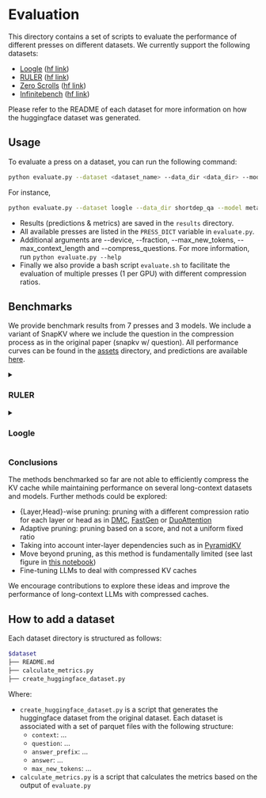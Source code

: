 # Evaluation

This directory contains a set of scripts to evaluate the performance of different presses on different datasets. We currently support the following datasets:
- [Loogle](loogle/README.md) ([hf link](https://huggingface.co/datasets/simonjegou/loogle))
- [RULER](ruler/README.md) ([hf link](https://huggingface.co/datasets/simonjegou/ruler))
- [Zero Scrolls](zero_scrolls/README.md) ([hf link](https://huggingface.co/datasets/simonjegou/zero_scrolls))
- [Infinitebench](infinite_bench/README.md) ([hf link](https://huggingface.co/datasets/MaxJeblick/InfiniteBench))


Please refer to the README of each dataset for more information on how the huggingface dataset was generated.

## Usage

To evaluate a press on a dataset, you can run the following command:

```bash
python evaluate.py --dataset <dataset_name> --data_dir <data_dir> --model <model_name> --press_name <press_name> --compression_ratio <ratio> 
```

For instance,
```bash
python evaluate.py --dataset loogle --data_dir shortdep_qa --model meta-llama/Meta-Llama-3.1-8B-Instruct --press_name expected_attention --compression_ratio 0.5
```

- Results (predictions & metrics) are saved in the `results` directory. 
- All available presses are listed in the `PRESS_DICT` variable in `evaluate.py`. 
- Additional arguments are --device, --fraction, --max_new_tokens, --max_context_length and --compress_questions. For more information, run `python evaluate.py --help`
- Finally we also provide a bash script `evaluate.sh` to facilitate the evaluation of multiple presses (1 per GPU) with different compression ratios.


## Benchmarks

We provide benchmark results from 7 presses and 3 models. We include a variant of SnapKV where we include the question in the compression process as in the original paper (snapkv w/ question). All performance curves can be found in the [assets](assets) directory, and predictions are available [here](https://drive.google.com/drive/folders/14BilGw07v8tOUUct-5nDhQlN3zIX9BUf?usp=drive_link).

<details><summary> 

### RULER
</summary>

Average performance the 13 tasks of the RULER dataset with 4k context length (per task results [here](../evaluation/assets/)):

![RULER](../evaluation/assets/ruler_4096_average%20score.png) 

Observations: 
- snapkv w/ question consistently outperforms other methods. However this method can't be use for use cases such as prompt caching as it requires the question to be known beforehand.
- All presses show degradation in performance even for small compression ratios.
- llama3.1-8b-instruct is more robust to compression than other models and expected attention performs better than others.
- mistral-nemo-instruct-2407 is more robust to random pruning than other models.
- For phi-3.5-mini and mistral-nemo-instruct-2407, all presses perform poorly compared to baseline presses such as random (remove KV pairs randomly) or streaming llm (remove the middle KV pairs). This is especially true for the subtask [niah_single_3](assets/ruler_4096_niah_single_3.png) where most presses fail to perform a proper copy-paste of a long needle in a haystack. This might be related to [induction heads](https://transformer-circuits.pub/2022/in-context-learning-and-induction-heads/index.html)
- For phi-3.5-mini, we ran an additional experiment with a different compression ratio per layer (as in [this notebook](../notebooks/per_layer_compression_demo.ipynb)) which  largely outperformed it's uniform compression counterpart (see purple cross on 2nd plot). The ratios where determined by grid search on 20/6500 samples from RULER (so results can be questionable).

</details>

<details><summary> 

### Loogle
</summary>

Shortdep_qa
![shortdep_qa](../evaluation/assets/loogle_shortdep_qa.png)
Shortdep_cloze
![shortdep_cloze](../evaluation/assets/loogle_shortdep_cloze.png)
Longdep_qa
![longdep_qa](../evaluation/assets/loogle_longdep_qa.png) 

Observations: 
- Metrics are adapted from loogle benchmark, see [here](../evaluation/loogle/calculate_metrics.py). The plot show the average score (mean over all submetrics) for each task.
- The metrics are not always correlated with the quality of the answer, espcecially for longdep_qa task. LLM-as-a-judge may better suited for a more refined evaluation.
- Again, snapkv w/ question consistently outperforms other methods.
- In longdep_qa, the model looses track on counting (e.g. answer to "How many times is person x mentioned?" gets lower with increased compression ratio). This is not necessarily reflected in the metrics.
- Llama3.1-8b-instruct seems to be more robust to compression.
- Observed attention context had to be truncated at 10 000 tokens to prevent OOM issues, as the attention matrix needs to be materialized.
- For shortdep_cloze task, the output formatting is often ignored leading to performance degradation even for low compression ratios. Interestingly, the model may still be able to answer the question correctly.
- mistral-nemo-instruct-2407 fails to perform well on the shortdep_cloze task, even without compression, and is thus not reported.
- shortdep_cloze task runs OOM for phi-3.5-mini at compression ratio 0.0 and is thus missing.

</details>

### Conclusions

The methods benchmarked so far are not able to efficiently compress the KV cache while maintaining performance on several long-context datasets and models. Further methods could be explored:
- {Layer,Head}-wise pruning: pruning with a different compression ratio for each layer or head as in [DMC](https://arxiv.org/abs/2403.09636), [FastGen](https://arxiv.org/abs/2310.01801) or [DuoAttention](https://arxiv.org/abs/2410.10819)
- Adaptive pruning: pruning based on a score, and not a uniform fixed ratio
- Taking into account inter-layer dependencies such as in [PyramidKV](https://arxiv.org/abs/2406.02069)
- Move beyond pruning, as this method is fundamentally limited (see last figure in [this notebook](../notebooks/expected_attention.ipynb))
- Fine-tuning LLMs to deal with compressed KV caches

We encourage contributions to explore these ideas and improve the performance of long-context LLMs with compressed caches.

## How to add a dataset

Each dataset directory is structured as follows:

```bash
$dataset
├── README.md
├── calculate_metrics.py
├── create_huggingface_dataset.py
```

Where:
- `create_huggingface_dataset.py` is a script that generates the huggingface dataset from the original dataset. Each dataset is associated with a set of parquet files with the following structure:
  - `context`: ... 
  - `question`: ...
  - `answer_prefix`: ...
  - `answer`:  ...
  - `max_new_tokens`:  ...
- `calculate_metrics.py` is a script that calculates the metrics based on the output of `evaluate.py`